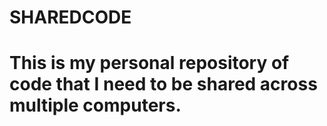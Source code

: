 # SHAREDCODE
# This is my personal repository of code that I need to be shared across multiple computers.
